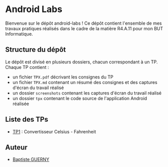 # Android Labs

Bienvenue sur le dépôt android-labs ! Ce dépôt contient l'ensemble de mes travaux pratiques réalisés dans le cadre de la matière R4.A.11 pour mon BUT Informatique.

## Structure du dépôt

Le dépôt est divisé en plusieurs dossiers, chacun correspondant à un TP. Chaque TP contient :

- un fichier `TPX.pdf` décrivant les consignes du TP
- un fichier `TPX.md` contenant un résumé des consignes et des captures d'écran du travail réalisé
- un dossier `screenshots` contenant les captures d'écran du travail réalisé
- un dossier `tpx` contenant le code source de l'application Android réalisée

## Liste des TPs

- [TP1](TP1.md) : Convertisseur Celsius - Fahrenheit

## Auteur

- [Baptiste GUERNY](https://github.com/BatLeDev)

